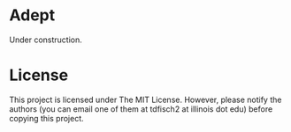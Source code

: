 # Adept
Under construction.

# License

This project is licensed under The MIT License. However, please notify the authors (you can email one of them at tdfisch2 at illinois dot edu)  before copying this project.
